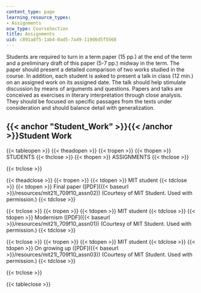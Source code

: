 ```yaml
---
content_type: page
learning_resource_types:
- Assignments
ocw_type: CourseSection
title: Assignments
uid: c891a8f5-1ab4-0ad5-7a49-119d6d5f5568
---
```


Students are required to turn in a term paper (15 pp.) at the end of the term and a preliminary draft of this paper (5-7 pp.) midway in the term. The paper should present a detailed comparison of two works studied in the course. In addition, each student is asked to present a talk in class (12 min.) on an assigned work on its assigned date. The talk should help stimulate discussion by means of arguments and questions. Papers and talks are conceived as exercises in literary interpretation through close analysis. They should be focused on specific passages from the texts under consideration and should balance detail with generalization.

{{< anchor "Student_Work" >}}{{< /anchor >}}Student Work
--------------------------------------------------------

{{< tableopen >}}
{{< theadopen >}}
{{< tropen >}}
{{< thopen >}}
STUDENTS
{{< thclose >}}
{{< thopen >}}
ASSIGNMENTS
{{< thclose >}}

{{< trclose >}}

{{< theadclose >}}
{{< tropen >}}
{{< tdopen >}}
MIT student
{{< tdclose >}}
{{< tdopen >}}
Final paper ([PDF]({{< baseurl >}}/resources/mit21l_709f10_assn02)) (Courtesy of MIT Student. Used with permission.)
{{< tdclose >}}

{{< trclose >}}
{{< tropen >}}
{{< tdopen >}}
MIT student
{{< tdclose >}}
{{< tdopen >}}
Modernism ([PDF]({{< baseurl >}}/resources/mit21l_709f10_assn01)) (Courtesy of MIT Student. Used with permission.)
{{< tdclose >}}

{{< trclose >}}
{{< tropen >}}
{{< tdopen >}}
MIT student
{{< tdclose >}}
{{< tdopen >}}
On growing up ([PDF]({{< baseurl >}}/resources/mit21l_709f10_assn03)) (Courtesy of MIT Student. Used with permission.)
{{< tdclose >}}

{{< trclose >}}

{{< tableclose >}}